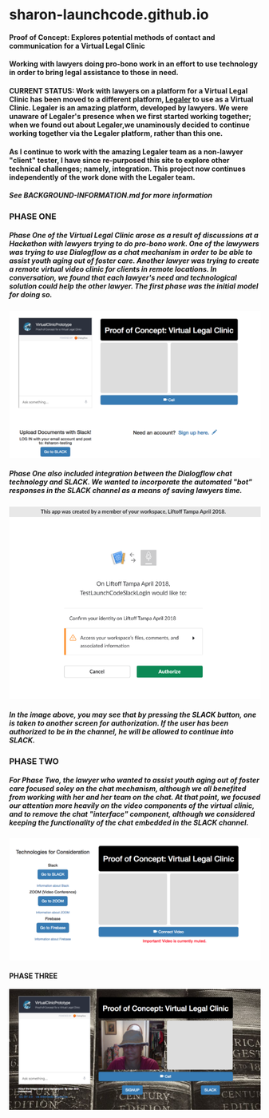 # sharon-launchcode.github.io
#### Proof of Concept: Explores potential methods of contact and communication for a Virtual Legal Clinic
#### Working with lawyers doing pro-bono work in an effort to use technology in order to bring legal assistance to those in need.
#### CURRENT STATUS: Work with lawyers on a platform for a Virtual Legal Clinic has been moved to a different platform, <a href="https://www.legaler.com/">Legaler</a> to use as a Virtual Clinic.  Legaler is an amazing platform, developed by lawyers. We were unaware of Legaler's presence when we first started working together; when we found out about Legaler,we unaminously decided to continue working together via the Legaler platform, rather than this one. 

#### As I continue to work with the amazing Legaler team as a non-lawyer "client" tester, I have since re-purposed this site to explore other technical challenges; namely, integration.   This project now continues independently of the work done with the Legaler team.

##### See BACKGROUND-INFORMATION.md for more information

### PHASE ONE

##### Phase One of the Virtual Legal Clinic arose as a result of discussions at a Hackathon with lawyers trying to do pro-bono work.  One of the lawywers was trying to use Dialogflow as a chat mechanism in order to be able to assist youth aging out of foster care.  Another lawyer was trying to create a remote virtual video clinic for clients in remote locations.   In conversation, we found that each lawyer's need and technological solution could help the other lawyer.  The first phase was the initial model for doing so.


![Screenshot of Phase One Interface](images/Phase1.png)

##### Phase One also included integration between the Dialogflow chat technology and SLACK.  We wanted to incorporate the automated "bot" responses in the SLACK channel as a means of saving lawyers time.

![Screenshot of SLACK Interface](images/SLACK_App1.png)

##### In the image above, you may see that by pressing the SLACK button, one is taken to another screen for authorization.  If the user has been authorized to be in the channel, he will be allowed to continue into SLACK.



### PHASE TWO

##### For Phase Two, the lawyer who wanted to assist youth aging out of foster care focused soley on the chat mechanism, although we all benefited from working with her and her team on the chat.   At that point, we focused our attention more heavily on the video components of the virtual clinic, and to remove the chat "interface" component, although we considered keeping the functionality of the chat embedded in the SLACK channel. 


![Screenshot of Phase Two Interface](images/Phase2.png)

#### PHASE THREE

![Screenshot of Phase Three Interface](images/Phase3.png)
